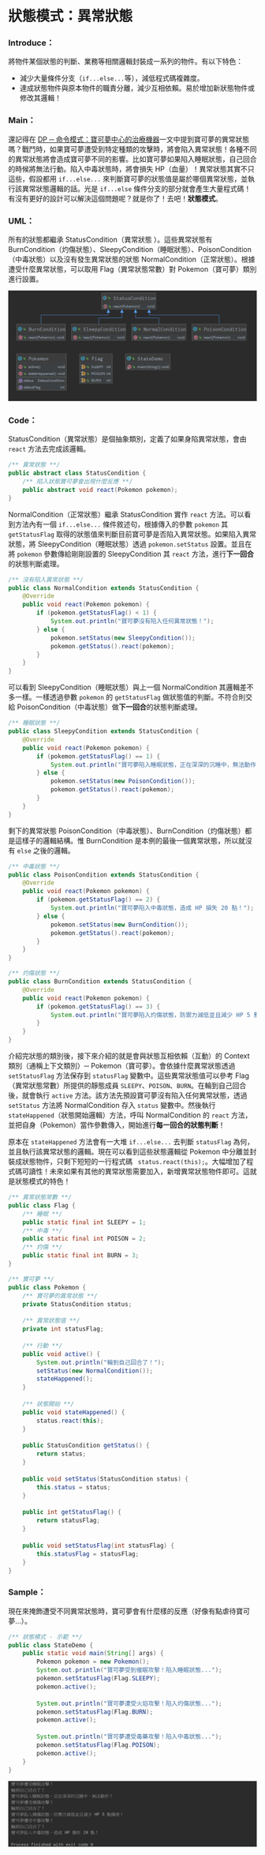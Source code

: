 # 狀態模式：異常狀態
### Introduce：

將物件某個狀態的判斷、業務等相關邏輯封裝成一系列的物件。有以下特色：
* 減少大量條件分支（`if...else...`等），減低程式碼複雜度。
* 達成狀態物件與原本物件的職責分離，減少互相依賴。易於增加新狀態物件或修改其邏輯！


### Main：

還記得在 [DP ─ 命令模式：寶可夢中心的治療機器](DP_Story_Command_Pattern.md "Command_Pattern")一文中提到寶可夢的異常狀態嗎？戰鬥時，如果寶可夢遭受到特定種類的攻擊時，將會陷入異常狀態！各種不同的異常狀態將會造成寶可夢不同的影響。比如寶可夢如果陷入睡眠狀態，自己回合的時候將無法行動。陷入中毒狀態時，將會損失 HP（血量）！異常狀態其實不只這些，假設都用 `if...else...` 來判斷寶可夢的狀態值是屬於哪個異常狀態，並執行該異常狀態邏輯的話。光是 `if...else` 條件分支的部分就會產生大量程式碼！有沒有更好的設計可以解決這個問題呢？就是你了！去吧！**狀態模式**。

### UML：

所有的狀態都繼承 StatusCondition（異常狀態 ）。這些異常狀態有 BurnCondition（灼傷狀態）、SleepyCondition（睡眠狀態）、PoisonCondition（中毒狀態）以及沒有發生異常狀態的狀態 NormalCondition（正常狀態）。根據遭受什麼異常狀態，可以取用 Flag（異常狀態常數）對 Pokemon（寶可夢）類別進行設置。

![State UML](/1_Basic/Design_Pattern/Image/State_J.png "State UML")

### Code：

StatusCondition（異常狀態）是個抽象類別，定義了如果身陷異常狀態，會由 `react` 方法去完成該邏輯。

```Java
/** 異常狀態 **/
public abstract class StatusCondition {
    /** 陷入狀態寶可夢會出現什麼反應 **/
    public abstract void react(Pokemon pokemon);
}
```

NormalCondition（正常狀態）繼承 StatusCondition 實作 `react` 方法。可以看到方法內有一個 `if...else...` 條件敘述句，根據傳入的參數 `pokemon` 其 `getStatusFlag` 取得的狀態值來判斷目前寶可夢是否陷入異常狀態。如果陷入異常狀態，將 SleepyCondition（睡眠狀態）透過 `pokemon.setStatus` 設置。並且在將 `pokemon` 參數傳給剛剛設置的 SleepyCondition 其 `react` 方法，進行**下一回合**的狀態判斷處理。

```Java
/** 沒有陷入異常狀態 **/
public class NormalCondition extends StatusCondition {
    @Override
    public void react(Pokemon pokemon) {
        if (pokemon.getStatusFlag() < 1) {
            System.out.println("寶可夢沒有陷入任何異常狀態！");
        } else {
            pokemon.setStatus(new SleepyCondition());
            pokemon.getStatus().react(pokemon);
        }
    }
}
```

可以看到 SleepyCondition（睡眠狀態）與上一個 NormalCondition 其邏輯差不多一樣。一樣透過參數 `pokemon` 的 `getStatusFlag` 做狀態值的判斷。不符合則交給 PoisonCondition（中毒狀態）做**下一回合**的狀態判斷處理。

```Java
/** 睡眠狀態 **/
public class SleepyCondition extends StatusCondition {
    @Override
    public void react(Pokemon pokemon) {
        if (pokemon.getStatusFlag() == 1) {
            System.out.println("寶可夢陷入睡眠狀態，正在深深的沉睡中，無法動作！");
        } else {
            pokemon.setStatus(new PoisonCondition());
            pokemon.getStatus().react(pokemon);
        }
    }
}
```

剩下的異常狀態 PoisonCondition（中毒狀態）、BurnCondition（灼傷狀態）都是這樣子的邏輯結構。惟 BurnCondition 是本例的最後一個異常狀態，所以就沒有 `else` 之後的邏輯。

```Java
/** 中毒狀態 **/
public class PoisonCondition extends StatusCondition {
    @Override
    public void react(Pokemon pokemon) {
        if (pokemon.getStatusFlag() == 2) {
            System.out.println("寶可夢陷入中毒狀態，造成 HP 損失 20 點！");
        } else {
            pokemon.setStatus(new BurnCondition());
            pokemon.getStatus().react(pokemon);
        }
    }
}
```
```Java
/** 灼傷狀態 **/
public class BurnCondition extends StatusCondition {
    @Override
    public void react(Pokemon pokemon) {
        if (pokemon.getStatusFlag() == 3) {
            System.out.println("寶可夢陷入灼傷狀態，防禦力減低並且減少 HP 5 點傷害！");
        }
    }
}

```

介紹完狀態的類別後，接下來介紹的就是會與狀態互相依賴（互動）的 Context 類別（通稱上下文類別）─ Pokemon（寶可夢）。會依據什麼異常狀態透過 `setStatusFlag` 方法保存到 `statusFlag` 變數中。這些異常狀態值可以參考 Flag（異常狀態常數）所提供的靜態成員 `SLEEPY`、`POISON`、`BURN`。在輪到自己回合後，就會執行 `active` 方法。該方法先預設寶可夢沒有陷入任何異常狀態，透過 `setStatus` 方法將 NormalCondition 存入 `status` 變數中。然後執行 `stateHappened`（狀態開始邏輯）方法，呼叫 NormalCondition 的 `react` 方法，並把自身（Pokemon）當作參數傳入，開始進行**每一回合的狀態判斷**！

原本在 `stateHappened` 方法會有一大堆 `if...else...` 去判斷 `statusFlag` 為何，並且執行該異常狀態的邏輯。現在可以看到這些狀態邏輯從 Pokemon 中分離並封裝成狀態物件，只剩下短短的一行程式碼 ` status.react(this);`。大幅增加了程式碼可讀性！未來如果有其他的異常狀態需要加入，新增異常狀態物件即可。這就是狀態模式的特色！

```Java
/** 異常狀態常數 **/
public class Flag {
    /** 睡眠 **/
    public static final int SLEEPY = 1;
    /** 中毒 **/
    public static final int POISON = 2;
    /** 灼傷 **/
    public static final int BURN = 3;
}
```
```Java
/** 寶可夢 **/
public class Pokemon {
    /** 寶可夢的異常狀態 **/
    private StatusCondition status;

    /** 異常狀態值 **/
    private int statusFlag;

    /** 行動 **/
    public void active() {
        System.out.println("輪到自己回合了！");
        setStatus(new NormalCondition());
        stateHappened();
    }

    /** 狀態開始 **/
    public void stateHappened() {
        status.react(this);
    }

    public StatusCondition getStatus() {
        return status;
    }

    public void setStatus(StatusCondition status) {
        this.status = status;
    }

    public int getStatusFlag() {
        return statusFlag;
    }

    public void setStatusFlag(int statusFlag) {
        this.statusFlag = statusFlag;
    }
}
```

### Sample：

現在來掩飾遭受不同異常狀態時，寶可夢會有什麼樣的反應（好像有點虐待寶可夢...）。

```Java
/** 狀態模式 - 示範 **/
public class StateDemo {
    public static void main(String[] args) {
        Pokemon pokemon = new Pokemon();
        System.out.println("寶可夢受到催眠攻擊！陷入睡眠狀態...");
        pokemon.setStatusFlag(Flag.SLEEPY);
        pokemon.active();

        System.out.println("寶可夢遭受火焰攻擊！陷入灼傷狀態...");
        pokemon.setStatusFlag(Flag.BURN);
        pokemon.active();

        System.out.println("寶可夢遭受毒藥攻擊！陷入中毒狀態...");
        pokemon.setStatusFlag(Flag.POISON);
        pokemon.active();
    }
}
```

![State Result](/1_Basic/Design_Pattern/Image/State_R.png "State Result")

